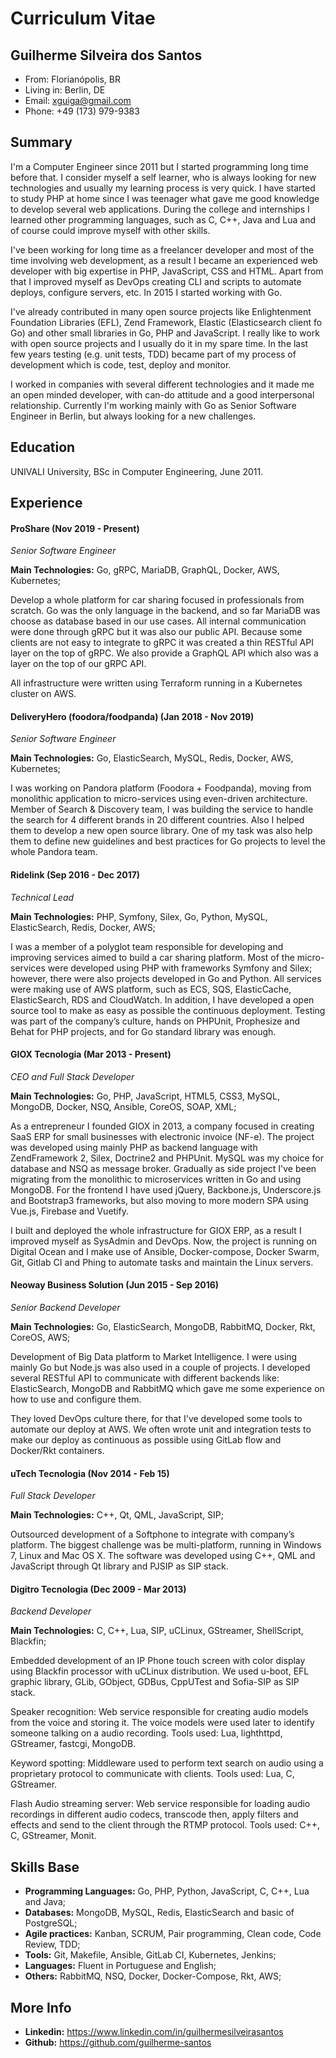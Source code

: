 # Curriculum Vitae

## Guilherme Silveira dos Santos

- From: Florianópolis, BR
- Living in: Berlin, DE
- Email: xguiga@gmail.com
- Phone: +49 (173) 979-9383

## Summary

I'm a Computer Engineer since 2011 but I started programming long time before that. I consider myself a self learner, who is always looking for new technologies and usually my learning process is very quick. I have started to study PHP at home since I was teenager what gave me good knowledge to develop several web applications. During the college and internships I learned other programming languages, such as C, C++, Java and Lua and of course could improve myself with other skills.

I've been working for long time as a freelancer developer and most of the time involving web development, as a result I became an experienced web developer with big expertise in PHP, JavaScript, CSS and HTML. Apart from that I improved myself as DevOps creating CLI and scripts to automate deploys, configure servers, etc. In 2015 I started working with Go.

I've already contributed in many open source projects like Enlightenment Foundation Libraries (EFL), Zend Framework, Elastic (Elasticsearch client fo Go) and other small libraries in Go, PHP and JavaScript. I really like to work with open source projects and I usually do it in my spare time. In the last few years testing (e.g. unit tests, TDD) became part of my process of development which is code, test, deploy and monitor.

I worked in companies with several different technologies and it made me an open minded developer, with can-do attitude and a good interpersonal relationship. Currently I'm working mainly with Go as Senior Software Engineer in Berlin, but always looking for a new challenges.

## Education

UNIVALI University, BSc in Computer Engineering, June 2011.

## Experience

#### ProShare (Nov 2019 - Present)

*Senior Software Engineer*

**Main Technologies:** Go, gRPC, MariaDB, GraphQL, Docker, AWS, Kubernetes;

Develop a whole platform for car sharing focused in professionals from scratch. Go was the only language in the backend, and so far MariaDB was choose as database based in our use cases. All internal communication were done through gRPC but it was also our public API. Because some clients are not easy to integrate to gRPC it was created a thin RESTful API layer on the top of gRPC. We also provide a GraphQL API which also was a layer on the top of our gRPC API.

All infrastructure were written using Terraform running in a Kubernetes cluster on AWS.

#### DeliveryHero (foodora/foodpanda) (Jan 2018 - Nov 2019)

*Senior Software Engineer*

**Main Technologies:** Go, ElasticSearch, MySQL, Redis, Docker, AWS, Kubernetes;

I was working on Pandora platform (Foodora + Foodpanda), moving from monolithic application to micro-services using even-driven architecture. Member of Search & Discovery team, I was building the service to handle the search for 4 different brands in 20 different countries.
Also I helped them to develop a new open source library. One of my task was also help them to define new guidelines and best practices for Go projects to level the whole Pandora team.

#### Ridelink (Sep 2016 - Dec 2017)

*Technical Lead*

**Main Technologies:** PHP, Symfony, Silex, Go, Python, MySQL, ElasticSearch, Redis, Docker, AWS;

I was a member of a polyglot team responsible for developing and improving services aimed to build a car sharing platform. Most of the micro-services were developed using PHP with frameworks Symfony and Silex; however, there were also projects developed in Go and Python. All services were making use of AWS platform, such as ECS, SQS, ElasticCache, ElasticSearch, RDS and CloudWatch. In addition, I have developed a open source tool to make as easy as possible the continuous deployment. Testing was part of the company’s culture, hands on PHPUnit, Prophesize and Behat for PHP projects, and for Go standard library was enough.

#### GIOX Tecnologia (Mar 2013 - Present)

*CEO and Full Stack Developer*

**Main Technologies:** Go, PHP, JavaScript, HTML5, CSS3, MySQL, MongoDB, Docker, NSQ, Ansible, CoreOS, SOAP, XML;

As a entrepreneur I founded GIOX in 2013, a company focused in creating SaaS ERP for small businesses with electronic invoice (NF-e). The project was developed using mainly PHP as backend language with ZendFramework 2, Silex, Doctrine2 and PHPUnit. MySQL was my choice for database and NSQ as message broker. Gradually as side project I've been migrating from the monolithic to microservices written in Go and using MongoDB. For the frontend I have used jQuery, Backbone.js, Underscore.js and Bootstrap3 frameworks, but also moving to more modern SPA using Vue.js, Firebase and Vuetify.

I built and deployed the whole infrastructure for GIOX ERP, as a result I improved myself as SysAdmin and DevOps. Now, the project is running on Digital Ocean and I make use of Ansible, Docker-compose, Docker Swarm, Git, Gitlab CI and Phing to automate tasks and maintain the Linux servers.

#### Neoway Business Solution (Jun 2015 - Sep 2016)

*Senior Backend Developer*

**Main Technologies:** Go, ElasticSearch, MongoDB, RabbitMQ, Docker, Rkt, CoreOS, AWS;

Development of Big Data platform to Market Intelligence. I were using mainly Go but Node.js was also used in a couple of projects. I developed several RESTful API to communicate with different backends like: ElasticSearch, MongoDB and RabbitMQ which gave me some experience on how to use and configure them.

They loved DevOps culture there, for that I've developed some tools to automate our deploy at AWS. We often wrote unit and integration tests to make our deploy as continuous as possible using GitLab flow and Docker/Rkt containers.

#### uTech Tecnologia (Nov 2014 - Feb 15)

*Full Stack Developer*

**Main Technologies:** C++, Qt, QML, JavaScript, SIP;

Outsourced development of a Softphone to integrate with company’s platform. The biggest challenge was be multi-platform, running in Windows 7, Linux and Mac OS X. The software was developed using C++, QML and JavaScript through Qt library and PJSIP as SIP stack.

#### Digitro Tecnologia (Dec 2009 - Mar 2013)

*Backend Developer*

**Main Technologies:** C, C++, Lua, SIP, uCLinux, GStreamer, ShellScript, Blackfin;

Embedded development of an IP Phone touch screen with color display using Blackfin processor with uCLinux distribution. We used u-boot, EFL graphic library, GLib, GObject, GDBus, CppUTest and Sofia-SIP as SIP stack.

Speaker recognition: Web service responsible for creating audio models from the voice and storing it. The voice models were used later to identify someone talking on a audio recording. Tools used: Lua, lighthttpd, GStreamer, fastcgi, MongoDB.

Keyword spotting: Middleware used to perform text search on audio using a proprietary protocol to communicate with clients. Tools used: Lua, C, GStreamer.

Flash Audio streaming server: Web service responsible for loading audio recordings in different audio codecs, transcode then, apply filters and effects and send to the client through the RTMP protocol. Tools used: C++, C, GStreamer, Monit.

## Skills Base

- **Programming Languages:** Go, PHP, Python, JavaScript, C, C++, Lua and Java;
- **Databases:** MongoDB, MySQL, Redis, ElasticSearch and basic of PostgreSQL;
- **Agile practices:** Kanban, SCRUM, Pair programming, Clean code, Code Review, TDD;
- **Tools:** Git, Makefile, Ansible, GitLab CI, Kubernetes, Jenkins;
- **Languages:** Fluent in Portuguese and English;
- **Others:** RabbitMQ, NSQ, Docker, Docker-Compose, Rkt, AWS;

## More Info

- **Linkedin:** https://www.linkedin.com/in/guilhermesilveirasantos
- **Github:** https://github.com/guilherme-santos
